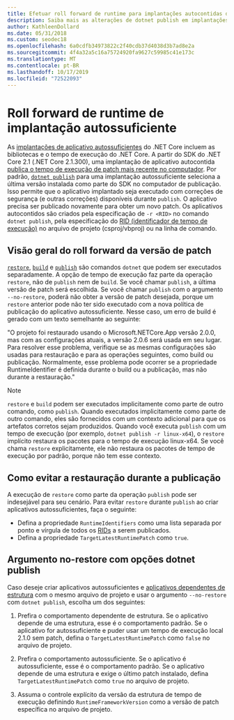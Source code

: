 ```yaml
---
title: Efetuar roll forward de runtime para implantações autocontidas do .NET Core.
description: Saiba mais as alterações de dotnet publish em implantações autossuficientes.
author: KathleenDollard
ms.date: 05/31/2018
ms.custom: seodec18
ms.openlocfilehash: 6a0cdfb34973822c2f40cdb37d4038d3b7ad8e2a
ms.sourcegitcommit: 4f4a32a5c16a75724920fa9627c59985c41e173c
ms.translationtype: MT
ms.contentlocale: pt-BR
ms.lasthandoff: 10/17/2019
ms.locfileid: "72522093"
---
```

# <a name="self-contained-deployment-runtime-roll-forward"></a>Roll forward de runtime de implantação autossuficiente

As [implantações de aplicativo autossuficientes](index.md) do .NET Core incluem as bibliotecas e o tempo de execução do .NET Core. A partir do SDK do .NET Core 2.1 (.NET Core 2.1.300), uma implantação de aplicativo autocontida [publica o tempo de execução de patch mais recente no computador](https://github.com/dotnet/designs/pull/36). Por padrão, [`dotnet publish`](../tools/dotnet-publish.md) para uma implantação autossuficiente seleciona a última versão instalada como parte do SDK no computador de publicação. Isso permite que o aplicativo implantado seja executado com correções de segurança (e outras correções) disponíveis durante `publish`. O aplicativo precisa ser publicado novamente para obter um novo patch. Os aplicativos autocontidos são criados pela especificação de `-r <RID>` no comando `dotnet publish`, pela especificação do [RID (identificador de tempo de execução)](../rid-catalog.md) no arquivo de projeto (csproj/vbproj) ou na linha de comando.

## <a name="patch-version-roll-forward-overview"></a>Visão geral do roll forward da versão de patch

[`restore`](../tools/dotnet-restore.md), [`build`](../tools/dotnet-build.md) e [`publish`](../tools/dotnet-publish.md) são comandos `dotnet` que podem ser executados separadamente. A opção de tempo de execução faz parte da operação `restore`, não de `publish` nem de `build`. Se você chamar `publish`, a última versão de patch será escolhida. Se você chamar `publish` com o argumento `--no-restore`, poderá não obter a versão de patch desejada, porque um `restore` anterior pode não ter sido executado com a nova política de publicação do aplicativo autossuficiente. Nesse caso, um erro de build é gerado com um texto semelhante ao seguinte:

  "O projeto foi restaurado usando o Microsoft.NETCore.App versão 2.0.0, mas com as configurações atuais, a versão 2.0.6 será usada em seu lugar. Para resolver esse problema, verifique se as mesmas configurações são usadas para restauração e para as operações seguintes, como build ou publicação. Normalmente, esse problema pode ocorrer se a propriedade RuntimeIdentifier é definida durante o build ou a publicação, mas não durante a restauração."

> [!NOTE]
> `restore` e `build` podem ser executados implicitamente como parte de outro comando, como `publish`. Quando executados implicitamente como parte de outro comando, eles são fornecidos com um contexto adicional para que os artefatos corretos sejam produzidos. Quando você executa `publish` com um tempo de execução (por exemplo, `dotnet publish -r linux-x64`), o `restore` implícito restaura os pacotes para o tempo de execução linux-x64. Se você chama `restore` explicitamente, ele não restaura os pacotes de tempo de execução por padrão, porque não tem esse contexto.

## <a name="how-to-avoid-restore-during-publish"></a>Como evitar a restauração durante a publicação

A execução de `restore` como parte da operação `publish` pode ser indesejável para seu cenário. Para evitar `restore` durante `publish` ao criar aplicativos autossuficientes, faça o seguinte:

- Defina a propriedade `RuntimeIdentifiers` como uma lista separada por ponto e vírgula de todos os [RIDs](../rid-catalog.md) a serem publicados.
- Defina a propriedade `TargetLatestRuntimePatch` como `true`.

## <a name="no-restore-argument-with-dotnet-publish-options"></a>Argumento no-restore com opções dotnet publish

Caso deseje criar aplicativos autossuficientes e [aplicativos dependentes de estrutura](index.md) com o mesmo arquivo de projeto e usar o argumento `--no-restore` com `dotnet publish`, escolha um dos seguintes:

1. Prefira o comportamento dependente de estrutura. Se o aplicativo depende de uma estrutura, esse é o comportamento padrão. Se o aplicativo for autossuficiente e puder usar um tempo de execução local 2.1.0 sem patch, defina o `TargetLatestRuntimePatch` como `false` no arquivo de projeto.

2. Prefira o comportamento autossuficiente. Se o aplicativo é autossuficiente, esse é o comportamento padrão. Se o aplicativo depende de uma estrutura e exige o último patch instalado, defina `TargetLatestRuntimePatch` como `true` no arquivo de projeto.

3. Assuma o controle explícito da versão da estrutura de tempo de execução definindo `RuntimeFrameworkVersion` como a versão de patch específica no arquivo de projeto.
